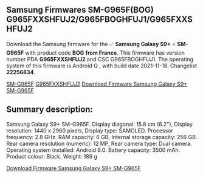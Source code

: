 <h2>Samsung Firmwares SM-G965F(BOG) G965FXXSHFUJ2/G965FBOGHFUJ1/G965FXXSHFUJ2</h2>
Download the Samsung firmware for the ✅ <strong>Samsung Galaxy S9+ </strong> ⭐ <strong>SM-G965F</strong> with product code <strong>BOG</strong> <strong> from France</strong>. This firmware has version number PDA <strong>G965FXXSHFUJ2</strong> and CSC G965FBOGHFUJ1. The operating system of this firmware is Android Q , with build date 2021-11-18. Changelist <strong>22256834</strong>.


[SM-G965F](https://samfirm.shop/samsung/model/SM-G965F)
[G965FXXSHFUJ2](https://samfirm.shop/samsung/pda/G965FXXSHFUJ2)
[Download Firmware Samsung Galaxy S9+ SM-G965F](https://samfirm.shop/samsung/firmware/475430)
<h2>Summary description:</h2>
<p>Samsung Galaxy S9+ SM-G965F. Display diagonal: 15.8 cm (6.2"), Display resolution: 1440 x 2960 pixels, Display type: SAMOLED. Processor frequency: 2.8 GHz. RAM capacity: 6 GB, Internal storage capacity: 256 GB. Rear camera resolution (numeric): 12 MP, Rear camera type: Dual camera. Operating system installed: Android 8.0. Battery capacity: 3500 mAh. Product colour: Black. Weight: 189 g</p>


[Download Firmware Samsung Galaxy S9+ SM-G965F](https://samfirm.shop/samsung/firmware/475430)
